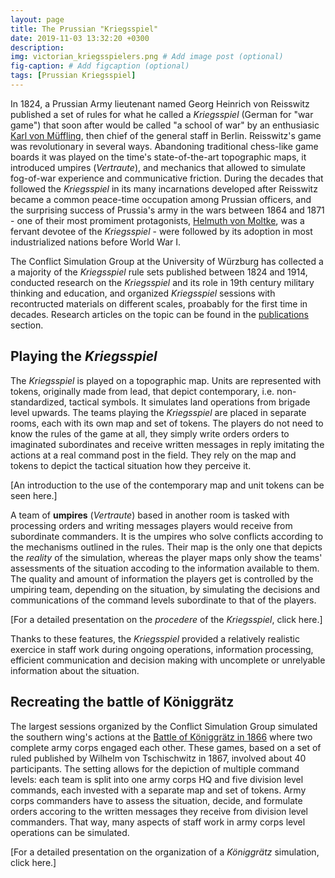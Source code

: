 ```yaml
---
layout: page
title: The Prussian "Kriegsspiel"
date: 2019-11-03 13:32:20 +0300
description: 
img: victorian_kriegsspielers.png # Add image post (optional)
fig-caption: # Add figcaption (optional)
tags: [Prussian Kriegsspiel]
---
```

In 1824, a Prussian Army lieutenant named Georg Heinrich von Reisswitz published a set of rules for what he called a *Kriegsspiel* (German for "war game") that soon after would be called "a school of war" by an enthusiasic  [Karl von Müffling](https://en.wikipedia.org/wiki/Karl_Freiherr_von_M%C3%BCffling), then chief of the general staff in Berlin. Reisswitz's game was revolutionary in several ways. Abandoning traditional chess-like game boards it was played on the time's state-of-the-art topographic maps, it introduced umpires (*Vertraute*), and mechanics that allowed to simulate fog-of-war experience and communicative friction. During the decades that followed the *Kriegsspiel* in its many incarnations developed after Reisswitz became a common peace-time occupation among Prussian officers, and the surprising success of Prussia's army in the wars between 1864 and 1871 - one of their most promiment protagonists, [Helmuth von Moltke](https://en.wikipedia.org/wiki/Helmuth_von_Moltke_the_Elder), was a fervant devotee of the *Kriegsspiel* - were followed by its adoption in most industrialized nations before World War I.

The Conflict Simulation Group at the University of Würzburg has collected a a majority of the *Kriegsspiel* rule sets published between 1824 and 1914, conducted research on the *Kriegsspiel* and its role in 19th century military thinking and education, and organized *Kriegsspiel* sessions with recontructed materials on different scales, proabably for the first time in decades. Research articles on the topic can be found in the [publications](/2019/11/01/publications.html) section.

## Playing the *Kriegsspiel*
The *Kriegsspiel* is played on a topographic map. Units are represented with tokens, originally made from lead, that depict contemporary, i.e. non-standardized, tactical symbols. It simulates land operations from brigade level upwards. The teams playing the *Kriegsspiel* are placed in separate rooms, each with its own map and set of tokens. The players do not need to know the rules of the game at all, they simply write orders orders to imaginated subordinates and receive written messages in reply imitating the actions at a real command post in the field. They rely on the map and tokens to depict the tactical situation how they perceive it.

[An introduction to the use of the contemporary map and unit tokens can be seen here.]

A team of **umpires** (*Vertraute*) based in another room is tasked with processing orders and writing messages players would receive from subordinate commanders. It is the umpires who solve conflicts according to the mechanisms outlined in the rules. Their map is the only one that depicts the *reality* of the simulation, whereas the player maps only show the teams' assessments of the situation accoding to the information available to them. The quality and amount of information the players get is controlled by the umpiring team, depending on the situation, by simulating the decisions and communications of the command levels subordinate to that of the players.

[For a detailed presentation on the *procedere* of the *Kriegsspiel*, click here.]

Thanks to these features, the *Kriegsspiel* provided a relatively realistic exercice in staff work during ongoing operations, information processing, efficient communication and decision making with uncomplete or unrelyable information about the situation.

## Recreating the battle of Königgrätz
The largest sessions organized by the Conflict Simulation Group simulated the southern wing's actions at the [Battle of Königgrätz in 1866](https://en.wikipedia.org/wiki/Battle_of_K%C3%B6niggr%C3%A4tz) where two complete army corps engaged each other. These games, based on a set of ruled published by Wilhelm von Tschischwitz in 1867, involved about 40 participants. The setting allows for the depiction of multiple command levels: each team is split into one army corps HQ and five division level commands, each invested with a separate map and set of tokens. Army corps commanders have to assess the situation, decide, and formulate orders accoring to the written messages they receive from division level commanders. That way, many aspects of staff work in army corps level operations can be simulated.

[For a detailed presentation on the organization of a *Königgrätz* simulation, click here.]
